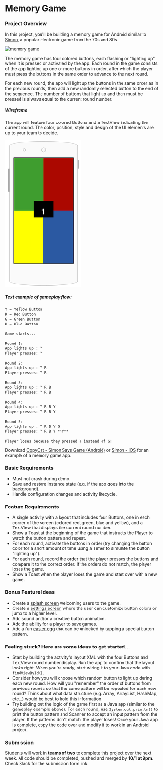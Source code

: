 # Memory Game

### Project Overview

In this project, you'll be building a memory game for Android similar to <a href="https://en.wikipedia.org/wiki/Simon_(game)">Simon</a>, a popular electronic game from the 70s and 80s.

![memory game](http://www.neatstuff.net/games/Simon.JPG)


The memory game has four colored buttons, each flashing or "lighting up" when it is pressed or activated by the app. Each round in the game consists of the app lighting up one or more buttons in order, after which the player must press the buttons in the same order to advance to the next round. 

For each new round, the app will light up the buttons in the same order as in the previous rounds, then add a new randomly selected button to the end of the sequence. The number of buttons that light up and then must be pressed is always equal to the current round number.

##### Wireframe

The app will feature four colored Buttons and a TextView indicating the current round. The color, position, style and design of the UI elements are up to your team to decide.

<img src="image/memory_game.png" width="250">

##### Text example of gameplay flow:

```
Y = Yellow Button  
R = Red Button  
G = Green Button  
B = Blue Button  

Game starts...

Round 1:
App lights up : Y
Player presses: Y

Round 2:
App lights up : Y R
Player presses: Y R

Round 3:
App lights up : Y R B
Player presses: Y R B

Round 4:
App lights up : Y R B Y
Player presses: Y R B Y

Round 5:
App lights up : Y R B Y G
Player presses: Y R B Y **Y**

Player loses because they pressed Y instead of G!
```

Download [CopyCat - Simon Says Game (Android)](https://play.google.com/store/apps/details?id=com.jgames.shapegame&hl=en) or [Simon - iOS](https://itunes.apple.com/us/app/simon-vintage-electronic-game/id909886468?mt=8) for an example of a memory game app.

### Basic Requirements
- Must not crash during demo.
- Save and restore instance state (e.g. if the app goes into the background).
- Handle configuration changes and activity lifecycle.

### Feature Requirements
- A single activity with a layout that includes four Buttons, one in each corner of the screen (colored red, green, blue and yellow), and a TextView that displays the current round number.
- Show a Toast at the beginning of the game that instructs the Player to watch the button pattern and repeat.
- For each round, activate the buttons in order (try changing the button color for a short amount of time using a Timer to simulate the button "lighting up").
- For each round, record the order that the player presses the buttons and compare it to the correct order. If the orders do not match, the player loses the game.
- Show a Toast when the player loses the game and start over with a new game.

### Bonus Feature Ideas
- Create a [splash screen](https://www.bignerdranch.com/blog/splash-screens-the-right-way/) welcoming users to the game.
- Create a [settings screen](https://developer.android.com/guide/topics/ui/settings.html) where the user can customize button colors or jump to a higher level.
- Add sound and/or a creative button animation.
- Add the ability for a player to save games.
- Add a fun <a href="https://en.wikipedia.org/wiki/Easter_egg_(media)">easter egg</a> that can be unlocked by tapping a special button pattern.

### Feeling stuck? Here are some ideas to get started...
- Start by building the activity's layout XML with the four Buttons and TextView round number display. Run the app to confirm that the layout looks right. When you're ready, start wiring it to your Java code with `findViewById()`.
- Consider how you will choose which random button to light up during each new round. How will you "remember" the order of buttons from previous rounds so that the same pattern will be repeated for each new round? Think about what data structure (e.g. Array, ArrayList, HashMap, etc...) would be best to hold this information. 
- Try building out the logic of the game first as a Java app (similar to the gameplay example above). For each round, use `System.out.println()` to print the button pattern and Scanner to accept an input pattern from the player. If the patterns don't match, the player loses! Once your Java app is complete, copy the code over and modify it to work in an Android project.

### Submission

Students will work in **teams of two** to complete this project over the next week. All code should be completed, pushed and merged by **10/1 at 9pm**. Check Slack for the submission form link.
